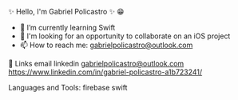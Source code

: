 ✨ Hello, I'm Gabriel Policastro ✨ 😁

- 🦉 I’m currently learning Swift
- 🚀 I'm looking for an opportunity to collaborate on an iOS project
- 📫 How to reach me: gabrielpolicastro@outlook.com 


🔗 Links
email linkedin gabrielpolicastro@outlook.com https://www.linkedin.com/in/gabriel-policastro-a1b723241/ 

Languages and Tools:
firebase swift
